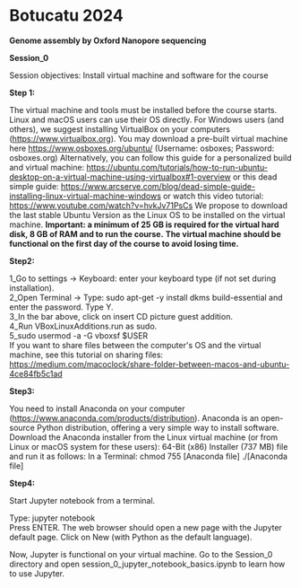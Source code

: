# Botucatu 2024

**Genome assembly by Oxford Nanopore sequencing**

**Session_0**

Session objectives: Install virtual machine and software for the course


**Step 1:**

The virtual machine and tools must be installed before the course starts. Linux and macOS users can use their OS directly.
For Windows users (and others), we suggest installing VirtualBox on your computers (https://www.virtualbox.org).
You may download a pre-built virtual machine here https://www.osboxes.org/ubuntu/ (Username: osboxes; Password: osboxes.org) 
Alternatively, you can follow this guide for a personalized build and virtual machine: https://ubuntu.com/tutorials/how-to-run-ubuntu-desktop-on-a-virtual-machine-using-virtualbox#1-overview or this dead simple guide: https://www.arcserve.com/blog/dead-simple-guide-installing-linux-virtual-machine-windows or watch this video tutorial: https://www.youtube.com/watch?v=hvkJv71PsCs
We propose to download the last stable Ubuntu Version as the Linux OS to be installed on the virtual machine.
**Important: a minimum of 25 GB is required for the virtual hard disk, 8 GB of RAM and to run the course.** 
**The virtual machine should be functional on the first day of the course to avoid losing time.** 

**Step2:**

1_Go to settings -> Keyboard: enter your keyboard type (if not set during installation).  
2_Open Terminal -> Type: sudo apt-get -y install dkms build-essential and enter the password. Type Y.  
3_In the bar above, click on insert CD picture guest addition.  
4_Run VBoxLinuxAdditions.run as sudo.  
5_sudo usermod -a -G vboxsf $USER  
If you want to share files between the computer's OS and the virtual machine, see this tutorial on sharing files: https://medium.com/macoclock/share-folder-between-macos-and-ubuntu-4ce84fb5c1ad

**Step3:**

You need to install Anaconda on your computer (https://www.anaconda.com/products/distribution). Anaconda is an open-source Python distribution, offering a very simple way to install software.
Download the Anaconda installer from the Linux virtual machine (or from Linux or macOS system for these users): 64-Bit (x86) Installer (737 MB) file and run it as follows:
In a Terminal: chmod 755 [Anaconda file]
./[Anaconda file]


**Step4:**

Start Jupyter notebook from a terminal.

Type: jupyter notebook  
Press ENTER.
The web browser should open a new page with the Jupyter default page.
Click on New (with Python as the default language).

Now, Jupyter is functional on your virtual machine.
Go to the Session_0 directory and open session_0_jupyter_notebook_basics.ipynb to learn how to use Jupyter.



